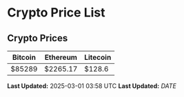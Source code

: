 # Crypto Price List

## Crypto Prices
| Bitcoin | Ethereum | Litecoin |
| ------- | -------- | -------- |
| $85289 | $2265.17 | $128.6 |
**Last Updated:** 2025-03-01 03:58 UTC
**Last Updated:** $DATE$
